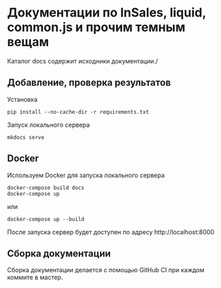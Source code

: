# Документации по InSales, liquid, common.js и прочим темным вещам

Каталог docs содержит исходники документации./

## Добавление, проверка результатов

Установка

```
pip install --no-cache-dir -r requirements.txt
```

Запуск локального сервера

`mkdocs serve`

## Docker

Используем Docker для запуска локального сервера

```
docker-compose build docs
docker-compose up
```

или

```
docker-compose up --build
```

После запуска сервер будет доступен по адресу http://localhost:8000

## Сборка документации

Сборка документации делается с помощью GitHub CI при каждом коммите в мастер.
